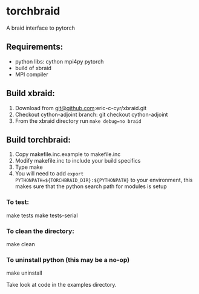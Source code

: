 # torchbraid

A braid interface to pytorch

## Requirements:
  + python libs:
    cython
    mpi4py
    pytorch
  + build of xbraid
  + MPI compiler

## Build xbraid:
  1. Download from git@github.com:eric-c-cyr/xbraid.git
  1. Checkout cython-adjoint branch: git checkout cython-adjoint
  1. From the xbraid directory run `make debug=no braid`

## Build torchbraid:

  1. Copy makefile.inc.example to makefile.inc 
  1. Modify makefile.inc to include your build specifics
  1. Type make
  1. You will need to add 
       `export PYTHONPATH=${TORCHBRAID_DIR}:${PYTHONPATH}` to your 
     environment, this makes sure that the python search path
     for modules is setup

### To test:

  make tests
  make tests-serial

### To clean the directory:

   make clean

### To uninstall python (this may be a no-op)

   make uninstall


Take look at code in the examples directory.
